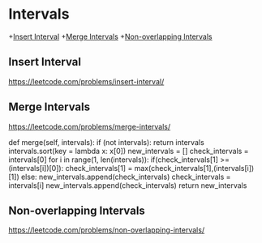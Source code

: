 # Intervals

+[Insert Interval](#insert-interval)
+[Merge Intervals](#merge-intervals)
+[Non-overlapping Intervals](#non-overlapping-intervals)

## Insert Interval

https://leetcode.com/problems/insert-interval/


## Merge Intervals

https://leetcode.com/problems/merge-intervals/


def merge(self, intervals):
        if (not intervals):
            return intervals
        intervals.sort(key = lambda x: x[0])
        new_intervals = []
        check_intervals = intervals[0]
        for i in range(1, len(intervals)):
            if(check_intervals[1] >= (intervals[i])[0]):
                check_intervals[1] = max(check_intervals[1],(intervals[i])[1])
            else:
                new_intervals.append(check_intervals)
                check_intervals = intervals[i]
        new_intervals.append(check_intervals)
        return new_intervals
        

## Non-overlapping Intervals

https://leetcode.com/problems/non-overlapping-intervals/

